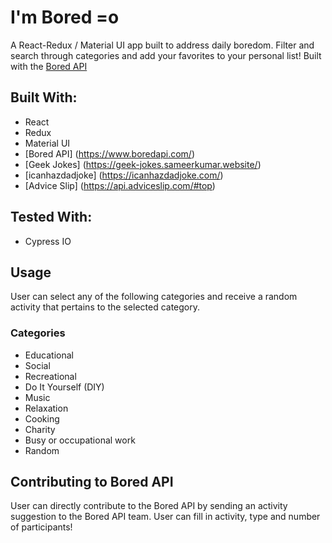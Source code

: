 
# I'm Bored =o

A React-Redux / Material UI app built to address daily boredom. Filter and search through categories and add your favorites to your personal list! Built with the [Bored API](https://www.boredapi.com/)

## Built With:
* React
* Redux
* Material UI
* [Bored API] (https://www.boredapi.com/)
* [Geek Jokes] (https://geek-jokes.sameerkumar.website/)
* [icanhazdadjoke] (https://icanhazdadjoke.com/)
* [Advice Slip] (https://api.adviceslip.com/#top)


## Tested With:
* Cypress IO

## Usage

User can select any of the following categories and receive a random activity that pertains to the selected category.

### Categories

* Educational
* Social
* Recreational
* Do It Yourself (DIY)
* Music
* Relaxation
* Cooking
* Charity
* Busy or occupational work
* Random

## Contributing to Bored API

User can directly contribute to the Bored API by sending an activity suggestion to the Bored API team. User can fill in activity, type and number of participants!
